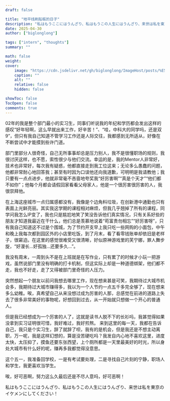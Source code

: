 ```yaml
---
draft: false

title: "地平线刷船板的日子"
description: "私はもうここにはうんざり、私はもうこの人生にはうんざり、来世は私を東京のイケメンにしてください！"
date: 2025-04-30
author: ["biglonglong"]

tags: ["intern", "thoughts"]
summary: ""

math: false
weight:
cover:
    image: "https://cdn.jsdelivr.net/gh/biglonglong/ImageHost/posts/%E5%9C%B0%E5%B9%B3%E7%BA%BF%E6%97%A5%E8%90%BD.jpg"
    caption: ""
    alt: ""
    relative: false
    hidden: false

showToc: false
TocOpen: false
comments: true
---
```


02年的我是整个部门最小的实习生，同事们听说我的年纪和学历都会发出这样的感叹“好年轻啊，这么早就出来工作，好辛苦！”、“哇，中科大的同学吗，还是双9”，但只有我自己知道不管学习工作还是人际交往，我都感到无所适从，好像在不断尝试中才能摸到些许门道。

部门里部分人很奇怪，自己无所事事却总是压力别人，我不是很懂职场的规则，我很讨厌这样，也不愿，索性很少与他们交流。幸运的是，我的Mentor人非常好，技术也非常好，每次我有疑惑，他都直接走到我工位这来；无论多么愚蠢的问题，他都非常耐心地回答我；甚至有时因为口误他还向我道歉，可明明是我请教他；我只要有一点点进步，他就非常毫不吝啬地夸奖我“好厉害啊”“真是个天才”“他们都不如你”；他每个月都会请假回家看看父母家人，他是一个很厉害很厉害的人，我很崇拜他。

在上海这座城市一点归属感都没有，我像是个边角料垃圾，在创新港中通勤也只有表面上光鲜亮丽。其实我这学期的课程相对麻烦，但我几乎翘掉了所有的课程，同学问我怎么IP变了，我也只是尴尬地笑了笑没告诉他们真实情况，只有关系好些的朋友才知道我最近在干什么，他们总是羡慕地说着“苟富贵勿相忘”“好厉害呀”，只有我自己知道这不过是个围城，为了节约开支早上我只吃一些网购的小面包，中午和晚上我每次都到园区外的小店里吃饭，到了月末，看了看零钱账单却依旧是老样子，很窘迫。在这里的感觉很难受又很清晰，好似原神游戏里的芙宁娜，罪人舞步旋，“好漫长…好孤独…还要多久…”。

我没有周末，一周到头不是在上班就是在写作业，只有累了的时候才小玩一把游戏，虽然说部门里没有明确的打卡机制，但这实际上却是一种道德绑架，他们都不走，我也不好走，走了又得被部门里奇怪的人压力。

突然想起一个朋友以前问我想去哪里工作，现在想来甚是可笑，我期待过大城市机会多，我期待过大城市赚得多，我以为一个人节约一点五千多完全够了，现在想来多么幼稚。唉，真希望自己从来没想过成为厉害的人那，总感觉在前进的道路上失去了很多非常美好的事物呢，好想回到过去，从一开始就只想做一个开心的普通人。

但是我已经想成为一个厉害的人了，这就是读书人脱不下的长衫吗，我甚觉得如果没拿到实习证明很可惜，我好难过，我好煎熬。
来到这里的每一天，我都在告诉自己，我只是个实习生，辞了就辞了呗，我有的是机会，但是我还是不想主动离职，万一呢，我是这样幻想的，算是没苦硬吃吗？我发自内心地不喜欢这里，进度太快，太压抑了，摸鱼还要东张西望，上个厕所都是一天里最美好的时光，所以身处大城市有什么好的呢，赚再多我都觉得没意思。

这个五一，我准备回学校，一是有考试要处理，二是寻找自己片刻的宁静，职场人和学生，我更喜欢当学生。

唉，好可恶啊，努力这么久最后还是不尽人意吗，好可恶啊！

私はもうここにはうんざり、私はもうこの人生にはうんざり、来世は私を東京のイケメンにしてください！